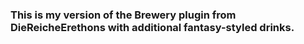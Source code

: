 ### This is my version of the Brewery plugin from DieReicheErethons with additional fantasy-styled drinks.
